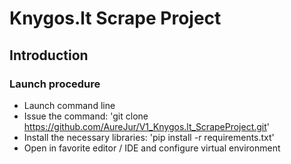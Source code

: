 # Knygos.lt Scrape Project

## Introduction

### Launch procedure
- Launch command line
- Issue the command: 'git clone https://github.com/AureJur/V1_Knygos.lt_ScrapeProject.git'
- Install the necessary libraries: 'pip install -r requirements.txt'
- Open in favorite editor / IDE and configure virtual environment